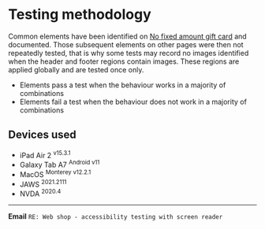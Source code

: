 # Testing methodology
Common elements have been identified on [No fixed amount gift card](https://github.com/canaxess/visionaustralia-designsystem/blob/main/webshop-2nd-round/no-fixed-amount-gift-certificate-test-2.md) and documented. Those subsequent elements on other pages were then not repeatedly tested, that is why some tests may record no images identified when the header and footer regions contain images. These regions are applied globally and are tested once only.
- Elements pass a test when the behaviour works in a majority of combinations
- Elements fail a test when the behaviour does not work in a majority of combinations

## Devices used
- iPad Air 2 <sup>v15.3.1</sup>
- Galaxy Tab A7 <sup>Android v11</sup>
- MacOS <sup>Monterey v12.2.1</sup>
- JAWS <sup>2021.2111</sup>
- NVDA <sup>2020.4</sup>
---

**Email** `RE: Web shop - accessibility testing with screen reader`
